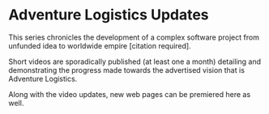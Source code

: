 # Adventure Logistics Updates

This series chronicles the development of a complex software project from unfunded idea to worldwide empire [citation required].

Short videos are sporadically published (at least one a month) detailing and demonstrating the progress made towards the advertised vision that is Adventure Logistics.

Along with the video updates, new web pages can be premiered here as well.
